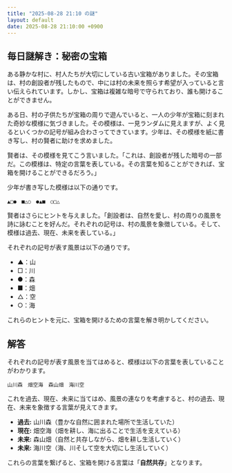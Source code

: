 ```yaml
---
title: "2025-08-28 21:10 の謎"
layout: default
date: 2025-08-28 21:10:00 +0900
---
```

## 毎日謎解き：秘密の宝箱

ある静かな村に、村人たちが大切にしている古い宝箱がありました。その宝箱は、村の創設者が残したもので、中には村の未来を照らす希望が入っていると言い伝えられています。しかし、宝箱は複雑な暗号で守られており、誰も開けることができません。

ある日、村の子供たちが宝箱の周りで遊んでいると、一人の少年が宝箱に刻まれた奇妙な模様に気づきました。その模様は、一見ランダムに見えますが、よく見るといくつかの記号が組み合わさってできています。少年は、その模様を紙に書き写し、村の賢者に助けを求めました。

賢者は、その模様を見てこう言いました。「これは、創設者が残した暗号の一部だ。この模様は、特定の言葉を表している。その言葉を知ることができれば、宝箱を開けることができるだろう。」

少年が書き写した模様は以下の通りです。

```
▲□●　■△○　●▲■　○□△
```

賢者はさらにヒントを与えました。「創設者は、自然を愛し、村の周りの風景を詩に詠むことを好んだ。それぞれの記号は、村の風景を象徴している。そして、模様は過去、現在、未来を表している。」

それぞれの記号が表す風景は以下の通りです。

*   ▲：山
*   □：川
*   ●：森
*   ■：畑
*   △：空
*   ○：海

これらのヒントを元に、宝箱を開けるための言葉を解き明かしてください。

## 解答

それぞれの記号が表す風景を当てはめると、模様は以下の言葉を表していることがわかります。

```
山川森　畑空海　森山畑　海川空
```

これを過去、現在、未来に当てはめ、風景の連なりを考慮すると、村の過去、現在、未来を象徴する言葉が見えてきます。

*   **過去:** 山川森（豊かな自然に囲まれた場所で生活していた）
*   **現在:** 畑空海（畑を耕し、海に出ることで生活を支えている）
*   **未来:** 森山畑（自然と共存しながら、畑を耕し生活していく）
*   **未来:** 海川空（海、川そして空を大切にし生活していく）

これらの言葉を繋げると、宝箱を開ける言葉は「**自然共存**」となります。
